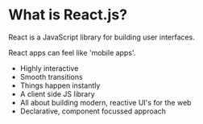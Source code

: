# What is React.js?

React is a JavaScript library for building user interfaces.

React apps can feel like 'mobile apps'.

- Highly interactive
- Smooth transitions
- Things happen instantly
- A client side JS library
- All about building modern, reactive UI's for the web
- Declarative, component focussed approach

